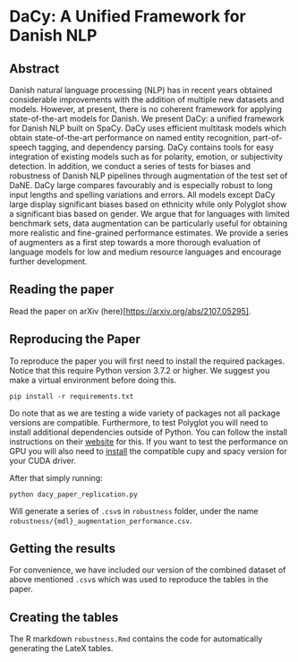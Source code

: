 # DaCy: A Unified Framework for Danish NLP

## Abstract

Danish natural language processing (NLP) has in recent years obtained considerable improvements with the addition of multiple new datasets and models. However, at present, there is no coherent framework for applying state-of-the-art models for Danish. We present DaCy: a unified framework for Danish NLP built on SpaCy. DaCy uses efficient multitask models which obtain state-of-the-art performance on named entity recognition, part-of-speech tagging, and dependency parsing. DaCy contains tools for easy integration of existing models such as for polarity, emotion, or subjectivity detection. In addition, we conduct a series of tests for biases and robustness of Danish NLP pipelines through augmentation of the test set of DaNE. DaCy large compares favourably and is especially robust to long input lengths and spelling variations and errors. All models except DaCy large display significant biases based on ethnicity while only Polyglot show a significant bias based on gender. We argue that for languages with limited benchmark sets, data augmentation can be particularly useful for obtaining more realistic and fine-grained performance estimates. We provide a series of augmenters as a first step towards a more thorough evaluation of language models for low and medium resource languages and encourage further development.

## Reading the paper

Read the paper on arXiv (here)[https://arxiv.org/abs/2107.05295].

## Reproducing the Paper

To reproduce the paper you will first need to install the required packages. Notice that this require Python version 3.7.2 or higher. We suggest you make a virtual environment before doing this.

```
pip install -r requirements.txt
```

Do note that as we are testing a wide variety of packages not all package versions are compatible. Furthermore, to test Polyglot you will need to install additional dependencies outside of Python. You can follow the install instructions on their [website](https://polyglot.readthedocs.io/en/latest/Installation.html) for this. If you want to test the performance on GPU you will also need to [install](https://spacy.io/usage) the compatible cupy and spacy version for your CUDA driver.

After that simply running:

```
python dacy_paper_replication.py
```

Will generate a series of `.csv`s in `robustness` folder, under the name `robustness/{mdl}_augmentation_performance.csv`.

## Getting the results
For convenience, we have included our version of the combined dataset of above mentioned `.csv`s which was used to reproduce the tables in the paper.

## Creating the tables
The R markdown `robustness.Rmd` contains the code for automatically generating the LateX tables.
